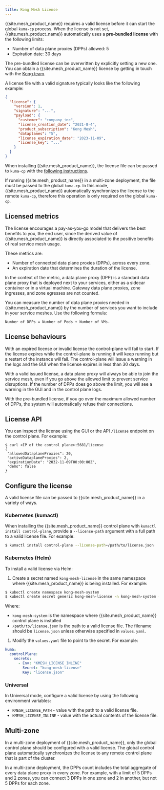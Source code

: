 ```yaml
---
title: Kong Mesh License
---
```


{{site.mesh_product_name}} requires a valid license before it can start the global `kuma-cp` process. When the license is not set, {{site.mesh_product_name}} automatically uses a **pre-bundled license** with the following limits:

* Number of data plane proxies (DPPs) allowed: 5
* Expiration date: 30 days


The pre-bundled license can be overwritten by explicitly setting a new one. You can obtain a {{site.mesh_product_name}} license by getting in touch with the [Kong team](https://konghq.com/request-demo-kong-mesh/).

A license file with a valid signature typically looks like the following example:

```json
{
  "license": {
    "version": 1,
    "signature": "...",
    "payload": {
      "customer": "company_inc",
      "license_creation_date": "2021-8-4",
      "product_subscription": "Kong Mesh",
      "dataplanes": "5",
      "license_expiration_date": "2023-11-09",
      "license_key": "..."
    }
  }
}
```

When installing {{site.mesh_product_name}}, the license file can be passed to `kuma-cp` with the
[following instructions](#configure-the-license).

If running {{site.mesh_product_name}} in a multi-zone deployment, the file must be passed to the global `kuma-cp`.
In this mode, {{site.mesh_product_name}} automatically synchronizes the license to the remote
`kuma-cp`, therefore this operation is only required on the global `kuma-cp`.

## Licensed metrics

The license encourages a pay-as-you-go model that delivers the best benefits to you, the end user, since the derived value of {{site.mesh_product_name}} is directly associated to the positive benefits of real service mesh usage.

These metrics are:

* Number of connected data plane proxies (DPPs), across every zone.
* An expiration date that determines the duration of the license.

In the context of the metric, a data plane proxy (DPP) is a standard data plane proxy that is deployed next to your services, either as a sidecar container or in a virtual machine. Gateway data plane proxies, zone ingresses, and zone egresses are not counted.

You can measure the number of data plane proxies needed in {{site.mesh_product_name}} by the
number of services you want to include in your service meshes. Use the following formula:

```
Number of DPPs = Number of Pods + Number of VMs.
```

## License behaviours

With an expired license or invalid license the control-plane will fail to start.
If the license expires while the control-plane is running it will keep running but a restart of the instance will fail.
The control-plane will issue a warning in the logs and the GUI when the license expires in less than 30 days.

With a valid issued license, a data plane proxy will always be able to join the service mesh, even if you go above the allowed limit to prevent service disruptions.
If the number of DPPs does go above the limit, you will see a warning in the GUI and in the control plane logs.

With the pre-bundled license, if you go over the maximum allowed number of DPPs, the system will automatically refuse their connections.

## License API

You can inspect the license using the GUI or the API `/license` endpoint on the control plane. For example:

```
$ curl <IP of the control plane>:5681/license
{
 "allowedDataplaneProxies": 20,
 "activeDataplaneProxies": 2,
 "expirationDate": "2032-11-09T00:00:00Z",
 "demo": false
}
```

## Configure the license

A valid license file can be passed to {{site.mesh_product_name}} in a variety of ways.

### Kubernetes (kumactl)

When installing the {{site.mesh_product_name}} control plane with `kumactl install control-plane`, provide a `--license-path` argument with a full path to a valid license file. For example:

```sh
$ kumactl install control-plane --license-path=/path/to/license.json
```

### Kubernetes (Helm)

To install a valid license via Helm:

1. Create a secret named `kong-mesh-license` in the same namespace where {{site.mesh_product_name}} is being installed. For example:

  ```sh
  $ kubectl create namespace kong-mesh-system
  $ kubectl create secret generic kong-mesh-license -n kong-mesh-system --from-file=/path/to/license.json
  ```

  Where:
  * `kong-mesh-system` is the namespace where {{site.mesh_product_name}} control plane is installed
  * `/path/to/license.json` is the path to a valid license file. The filename should be `license.json` unless otherwise specified in `values.yaml`.

1. Modify the `values.yaml` file to point to the secret. For example:

  ```yaml
  kuma:
    controlPlane:
      secrets:
        - Env: "KMESH_LICENSE_INLINE"
          Secret: "kong-mesh-license"
          Key: "license.json"
  ```

### Universal

In Universal mode, configure a valid license by using the following environment variables:

* `KMESH_LICENSE_PATH` - value with the path to a valid license file.
* `KMESH_LICENSE_INLINE` - value with the actual contents of the license file.

## Multi-zone

In a multi-zone deployment of {{site.mesh_product_name}}, only the global control plane should be configured with a valid license. The global control plane automatically synchronizes the license to any remote control plane that is part of the cluster.

In a multi-zone deployment, the DPPs count includes the total aggregate of every data plane proxy in every zone. For example, with a limit of 5 DPPs and 2 zones, you can connect 3 DPPs in one zone and 2 in another, but not 5 DPPs for each zone.
